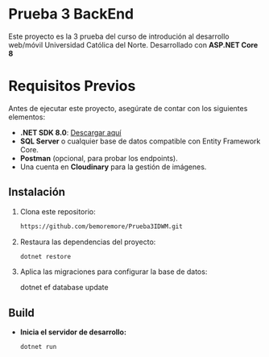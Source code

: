 # Prueba 3 BackEnd

Este proyecto es la 3 prueba del curso de introdución al desarrollo web/móvil 
Universidad Católica del Norte. Desarrollado con **ASP.NET Core 8**

# Requisitos Previos

Antes de ejecutar este proyecto, asegúrate de contar con los siguientes elementos:

- **.NET SDK 8.0**: [Descargar aquí](https://dotnet.microsoft.com/download/dotnet/8.0)
- **SQL Server** o cualquier base de datos compatible con Entity Framework Core.
- **Postman** (opcional, para probar los endpoints).
- Una cuenta en **Cloudinary** para la gestión de imágenes.

## Instalación

1. Clona este repositorio:
   ```bash
   https://github.com/bemoremore/Prueba3IDWM.git

2. Restaura las dependencias del proyecto:
    ```bash
    dotnet restore
    
3. Aplica las migraciones para configurar la base de datos:

    dotnet ef database update
    
## Build

- **Inicia el servidor de desarrollo:**
    ```bash
    dotnet run


